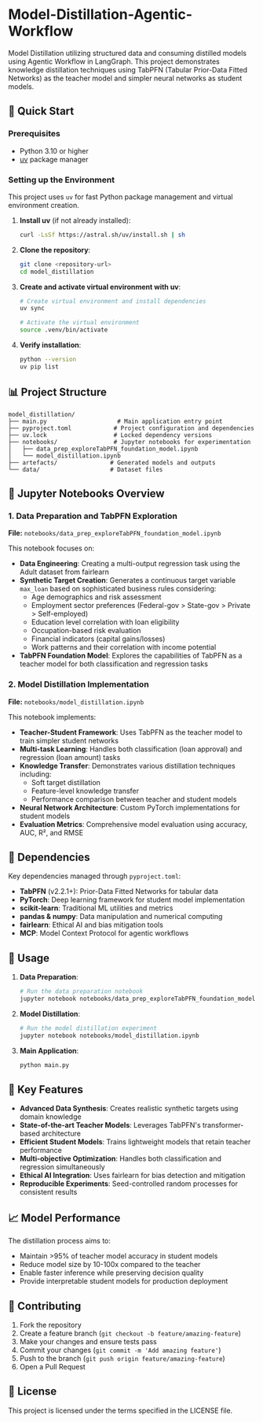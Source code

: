 # Model-Distillation-Agentic-Workflow

Model Distillation utilizing structured data and consuming distilled models using Agentic Workflow in LangGraph. This project demonstrates knowledge distillation techniques using TabPFN (Tabular Prior-Data Fitted Networks) as the teacher model and simpler neural networks as student models.

## 🚀 Quick Start

### Prerequisites

- Python 3.10 or higher
- [uv](https://docs.astral.sh/uv/) package manager

### Setting up the Environment

This project uses `uv` for fast Python package management and virtual environment creation.

1. **Install uv** (if not already installed):
   ```bash
   curl -LsSf https://astral.sh/uv/install.sh | sh
   ```

2. **Clone the repository**:
   ```bash
   git clone <repository-url>
   cd model_distillation
   ```

3. **Create and activate virtual environment with uv**:
   ```bash
   # Create virtual environment and install dependencies
   uv sync
   
   # Activate the virtual environment
   source .venv/bin/activate
   ```

4. **Verify installation**:
   ```bash
   python --version
   uv pip list
   ```

## 📊 Project Structure

```
model_distillation/
├── main.py                    # Main application entry point
├── pyproject.toml            # Project configuration and dependencies
├── uv.lock                   # Locked dependency versions
├── notebooks/                # Jupyter notebooks for experimentation
│   ├── data_prep_exploreTabPFN_foundation_model.ipynb
│   └── model_distillation.ipynb
├── artefacts/               # Generated models and outputs
└── data/                    # Dataset files
```

## 📓 Jupyter Notebooks Overview

### 1. Data Preparation and TabPFN Exploration
**File:** `notebooks/data_prep_exploreTabPFN_foundation_model.ipynb`

This notebook focuses on:
- **Data Engineering**: Creating a multi-output regression task using the Adult dataset from fairlearn
- **Synthetic Target Creation**: Generates a continuous target variable `max_loan` based on sophisticated business rules considering:
  - Age demographics and risk assessment
  - Employment sector preferences (Federal-gov > State-gov > Private > Self-employed)
  - Education level correlation with loan eligibility
  - Occupation-based risk evaluation
  - Financial indicators (capital gains/losses)
  - Work patterns and their correlation with income potential
- **TabPFN Foundation Model**: Explores the capabilities of TabPFN as a teacher model for both classification and regression tasks

### 2. Model Distillation Implementation
**File:** `notebooks/model_distillation.ipynb`

This notebook implements:
- **Teacher-Student Framework**: Uses TabPFN as the teacher model to train simpler student networks
- **Multi-task Learning**: Handles both classification (loan approval) and regression (loan amount) tasks
- **Knowledge Transfer**: Demonstrates various distillation techniques including:
  - Soft target distillation
  - Feature-level knowledge transfer
  - Performance comparison between teacher and student models
- **Neural Network Architecture**: Custom PyTorch implementations for student models
- **Evaluation Metrics**: Comprehensive model evaluation using accuracy, AUC, R², and RMSE

## 🔧 Dependencies

Key dependencies managed through `pyproject.toml`:
- **TabPFN** (v2.2.1+): Prior-Data Fitted Networks for tabular data
- **PyTorch**: Deep learning framework for student model implementation
- **scikit-learn**: Traditional ML utilities and metrics
- **pandas & numpy**: Data manipulation and numerical computing
- **fairlearn**: Ethical AI and bias mitigation tools
- **MCP**: Model Context Protocol for agentic workflows

## 🎯 Usage

1. **Data Preparation**:
   ```bash
   # Run the data preparation notebook
   jupyter notebook notebooks/data_prep_exploreTabPFN_foundation_model.ipynb
   ```

2. **Model Distillation**:
   ```bash
   # Run the model distillation experiment
   jupyter notebook notebooks/model_distillation.ipynb
   ```

3. **Main Application**:
   ```bash
   python main.py
   ```

## 🔬 Key Features

- **Advanced Data Synthesis**: Creates realistic synthetic targets using domain knowledge
- **State-of-the-art Teacher Models**: Leverages TabPFN's transformer-based architecture
- **Efficient Student Models**: Trains lightweight models that retain teacher performance
- **Multi-objective Optimization**: Handles both classification and regression simultaneously
- **Ethical AI Integration**: Uses fairlearn for bias detection and mitigation
- **Reproducible Experiments**: Seed-controlled random processes for consistent results

## 📈 Model Performance

The distillation process aims to:
- Maintain >95% of teacher model accuracy in student models
- Reduce model size by 10-100x compared to the teacher
- Enable faster inference while preserving decision quality
- Provide interpretable student models for production deployment

## 🤝 Contributing

1. Fork the repository
2. Create a feature branch (`git checkout -b feature/amazing-feature`)
3. Make your changes and ensure tests pass
4. Commit your changes (`git commit -m 'Add amazing feature'`)
5. Push to the branch (`git push origin feature/amazing-feature`)
6. Open a Pull Request

## 📄 License

This project is licensed under the terms specified in the LICENSE file.
